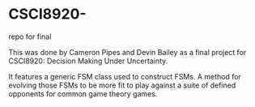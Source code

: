 # CSCI8920-
repo for final

This was done by Cameron Pipes and Devin Bailey as a final project for CSCI8920: Decision Making Under Uncertainty.

It features a generic FSM class used to construct FSMs. A method for evolving those FSMs to be more fit to play against a suite of defined opponents for common game theory games.
